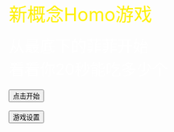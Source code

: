 <!DOCTYPE html>
<html>

<head>
    <title>吃掉菲菲</title>
    <meta itemprop="name" content="吃掉菲菲" />
    <meta itemprop="description" content="新概念Homo游戏" />
    <meta charset="utf-8" />
    <meta name="viewport" content="initial-scale=1, user-scalable=no, minimum-scale=1.0, maximum-scale=1.0, width=device-width,target-densitydpi=device-dpi" />
    <link rel="stylesheet" href="https://stackpath.bootstrapcdn.com/bootstrap/4.3.1/css/bootstrap.min.css" integrity="sha384-ggOyR0iXCbMQv3Xipma34MD+dH/1fQ784/j6cY/iJTQUOhcWr7x9JvoRxT2MZw1T" crossorigin="anonymous">
    <link href="./static/index.css" rel="stylesheet" type="text/css">
    <script src="https://pv.sohu.com/cityjson?ie=utf-8"></script>
    <script src="https://code.createjs.com/1.0.0/createjs.min.js"></script>
    <script src="https://passport.cnblogs.com/scripts/jsencrypt.min.js"></script>
    <script src="./static/index.js"></script>
</head>

<body onLoad="init()" oncontextmenu=self.event.returnValue=false>
    <div id="GameScoreLayer" class="BBOX SHADE bgc1" style="display:none;">
        <div style="padding:5%;margin-top: 200px;background-color: rgba(125, 181, 216, 0.3);">
            <div id="GameScoreLayer-text"></div>
            <div id="GameScoreLayer-score" style="margin:10px 0;">分数</div>
            <div id="GameScoreLayer-bast">最佳</div>
            <button type="button" class="btn btn-secondary btn-lg" onclick="replayBtn()">再试一次</button>
            <button type="button" class="btn btn-secondary btn-lg" onclick="window.location.href='https://github.com/Xiaohuang257/RapeSenpai'">开源</button>
        </div>
    </div>
    </div>
    <div id="welcome" class="SHADE BOX-M">
        <div class="welcome-bg FILL"></div>
        <div class="FILL BOX-M" style="position:absolute;top:0;left:0;right:0;bottom:0;z-index:5;">
            <div style="margin:0 8% 0 9%;">
                <div style="font-size:2.6em; color:#FEF002;">新概念Homo游戏</div><br />
                <div style="font-size:2.2em; color:#fff; line-height:1.5em;">
                    从最底下的菲菲开始<br />
                    看看你20秒能吃多少个<br />
                </div>
                <br />
                <div id="btn_group" style="display: block;">
                    <button type="button" id="ready-btn" class="btn btn-primary loading btn-lg">点击开始</button>
                    <br /><br />
                    <button type="button" class="btn btn-secondary btn-lg" onclick="show_setting()">游戏设置</button>
                </div>
                <div id="setting" style="display: none;">
                    <!-- 此为无排行榜版本，去除名字留言 -->
                    <div class="input-group mb-3" style="display: none;">
                        <div class="input-group-prepend">
                            <span class="input-group-text" id="basic-addon1">名字</span>
                        </div>
                        <input type="text" id="username" class="form-control" maxlength=8 placeholder="用于纪录排行(特殊字符会被过滤)">
                    </div>
                    <div class="input-group mb-3" style="display: none;">
                        <div class="input-group-prepend">
                            <span class="input-group-text" id="basic-addon1">留言</span>
                        </div>
                        <input type="text" id="message" class="form-control" maxlength=50 placeholder="禁广告/脏话(本项可不填)">
                    </div>
                    <div class="input-group mb-3">
                        <div class="input-group-prepend">
                            <span class="input-group-text" id="basic-addon1">按键</span>
                        </div>
                        <input type="text" id="keyboard" class="form-control" maxlength=4 placeholder="默认为DFJK">
                    </div>
                    <button type="button" class="btn btn-secondary btn-lg" onclick="show_btn();save_cookie();">完成</button>
                </div>
            </div>
        </div>
    </div>
</body>

</html>
